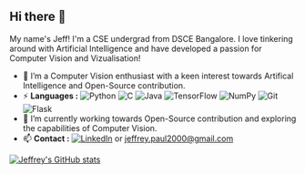 ## Hi there 👋

My name's Jeff! I'm a CSE undergrad from DSCE Bangalore. I love tinkering around with Artificial Intelligence and have developed a passion for Computer Vision and Vizualisation!

  - 🔭 I’m a Computer Vision enthusiast with a keen interest towards Artifical Intelligence and Open-Source contribution.
  - ⚡ **Languages :** <img alt="Python" src="https://img.shields.io/badge/python%20-%2314354C.svg?&style=for-the-badge&logo=python&logoColor=white"/> <img alt="C" src="https://img.shields.io/badge/c%20-%2300599C.svg?&style=for-the-badge&logo=c&logoColor=white"/> <img alt="Java" src="https://img.shields.io/badge/java-%23ED8B00.svg?&style=for-the-badge&logo=java&logoColor=white"/> <img alt="TensorFlow" src="https://img.shields.io/badge/TensorFlow%20-%23FF6F00.svg?&style=for-the-badge&logo=TensorFlow&logoColor=white" /> <img alt="NumPy" src="https://img.shields.io/badge/numpy%20-%23013243.svg?&style=for-the-badge&logo=numpy&logoColor=white" /> <img alt="Git" src="https://img.shields.io/badge/git%20-%23F05033.svg?&style=for-the-badge&logo=git&logoColor=white"/> <img alt="Flask" src="https://img.shields.io/badge/flask%20-%23000.svg?&style=for-the-badge&logo=flask&logoColor=white"/>
  - 🌱 I’m currently working towards Open-Source contribution and exploring the capabilities of Computer Vision.
  - 📫 **Contact :** [<img alt="LinkedIn" src="https://img.shields.io/badge/linkedin%20-%230077B5.svg?&style=for-the-badge&logo=linkedin&logoColor=white"/>](https://www.linkedin.com/in/jeffrey-paul-186b95192/) or jeffrey.paul2000@gmail.com

[![Jeffrey's GitHub stats](https://github-readme-stats.vercel.app/api?username=jeffreypaul15)](https://github.com/jeffreypaul15)
